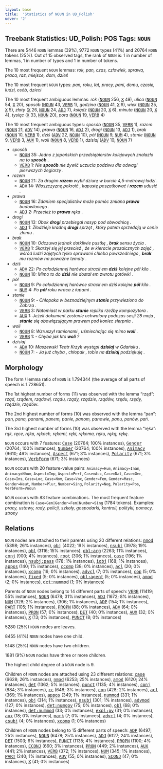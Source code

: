 ```yaml
---
layout: base
title:  'Statistics of NOUN in UD_Polish'
udver: '2'
---
```


## Treebank Statistics: UD_Polish: POS Tags: `NOUN`

There are 5446 `NOUN` lemmas (39%), 9772 `NOUN` types (41%) and 20764 `NOUN` tokens (25%).
Out of 15 observed tags, the rank of `NOUN` is: 1 in number of lemmas, 1 in number of types and 1 in number of tokens.

The 10 most frequent `NOUN` lemmas: <em>rok, pan, czas, człowiek, sprawa, praca, raz, miejsce, dom, dzień</em>

The 10 most frequent `NOUN` types:  <em>pan, roku, lat, pracy, pani, domu, czasie, ludzi, osób, dzieci</em>

The 10 most frequent ambiguous lemmas: <em>rok</em> (<tt><a href="pl-pos-NOUN.html">NOUN</a></tt> 256, <tt><a href="pl-pos-X.html">X</a></tt> 49), <em>ulica</em> (<tt><a href="pl-pos-NOUN.html">NOUN</a></tt> 54, <tt><a href="pl-pos-X.html">X</a></tt> 20), <em>sposób</em> (<tt><a href="pl-pos-NOUN.html">NOUN</a></tt> 43, <tt><a href="pl-pos-VERB.html">VERB</a></tt> 1), <em>godzina</em> (<tt><a href="pl-pos-NOUN.html">NOUN</a></tt> 41, <tt><a href="pl-pos-X.html">X</a></tt> 9), <em>wiek</em> (<tt><a href="pl-pos-NOUN.html">NOUN</a></tt> 25, <tt><a href="pl-pos-X.html">X</a></tt> 5), <em>złoty</em> (<tt><a href="pl-pos-X.html">X</a></tt> 26, <tt><a href="pl-pos-NOUN.html">NOUN</a></tt> 24, <tt><a href="pl-pos-ADJ.html">ADJ</a></tt> 7), <em>ksiądz</em> (<tt><a href="pl-pos-NOUN.html">NOUN</a></tt> 20, <tt><a href="pl-pos-X.html">X</a></tt> 6), <em>minuta</em> (<tt><a href="pl-pos-NOUN.html">NOUN</a></tt> 20, <tt><a href="pl-pos-X.html">X</a></tt> 4), <em>tysiąc</em> (<tt><a href="pl-pos-X.html">X</a></tt> 33, <tt><a href="pl-pos-NOUN.html">NOUN</a></tt> 20), <em>pora</em> (<tt><a href="pl-pos-NOUN.html">NOUN</a></tt> 19, <tt><a href="pl-pos-VERB.html">VERB</a></tt> 4)

The 10 most frequent ambiguous types:  <em>sposób</em> (<tt><a href="pl-pos-NOUN.html">NOUN</a></tt> 35, <tt><a href="pl-pos-VERB.html">VERB</a></tt> 1), <em>razem</em> (<tt><a href="pl-pos-NOUN.html">NOUN</a></tt> 21, <tt><a href="pl-pos-ADV.html">ADV</a></tt> 14), <em>prawa</em> (<tt><a href="pl-pos-NOUN.html">NOUN</a></tt> 16, <tt><a href="pl-pos-ADJ.html">ADJ</a></tt> 2), <em>drogi</em> (<tt><a href="pl-pos-NOUN.html">NOUN</a></tt> 13, <tt><a href="pl-pos-ADJ.html">ADJ</a></tt> 1), <em>brak</em> (<tt><a href="pl-pos-NOUN.html">NOUN</a></tt> 10, <tt><a href="pl-pos-VERB.html">VERB</a></tt> 1), <em>dziś</em> (<tt><a href="pl-pos-ADV.html">ADV</a></tt> 22, <tt><a href="pl-pos-NOUN.html">NOUN</a></tt> 10), <em>pół</em> (<tt><a href="pl-pos-NOUN.html">NOUN</a></tt> 9, <tt><a href="pl-pos-NUM.html">NUM</a></tt> 4), <em>stanie</em> (<tt><a href="pl-pos-NOUN.html">NOUN</a></tt> 9, <tt><a href="pl-pos-VERB.html">VERB</a></tt> 3, <tt><a href="pl-pos-AUX.html">AUX</a></tt> 1), <em>woli</em> (<tt><a href="pl-pos-NOUN.html">NOUN</a></tt> 8, <tt><a href="pl-pos-VERB.html">VERB</a></tt> 1), <em>dzisiaj</em> (<tt><a href="pl-pos-ADV.html">ADV</a></tt> 10, <tt><a href="pl-pos-NOUN.html">NOUN</a></tt> 7)


* <em>sposób</em>
  * <tt><a href="pl-pos-NOUN.html">NOUN</a></tt> 35: <em>Jedno z japońskich przedsiębiorstw kolejowych znalazło na to <b>sposób</b> .</em>
  * <tt><a href="pl-pos-VERB.html">VERB</a></tt> 1: <em>Nie <b>sposób</b> nie żywić uczucia podziwu dla odwagi pierwszych żeglarzy .</em>
* <em>razem</em>
  * <tt><a href="pl-pos-NOUN.html">NOUN</a></tt> 21: <em>Za drugim <b>razem</b> wybił dziurę w burcie 4,5-metrowej łodzi .</em>
  * <tt><a href="pl-pos-ADV.html">ADV</a></tt> 14: <em>Włoszczyznę pokroić , kapustę poszatkować i <b>razem</b> udusić .</em>
* <em>prawa</em>
  * <tt><a href="pl-pos-NOUN.html">NOUN</a></tt> 16: <em>Zdaniem specjalistów może pomóc zmiana <b>prawa</b> budowlanego .</em>
  * <tt><a href="pl-pos-ADJ.html">ADJ</a></tt> 2: <em>Przecież to <b>prawa</b> ręka .</em>
* <em>drogi</em>
  * <tt><a href="pl-pos-NOUN.html">NOUN</a></tt> 13: <em>Obok <b>drogi</b> przebiegał nasyp pod obwodnicę .</em>
  * <tt><a href="pl-pos-ADJ.html">ADJ</a></tt> 1: <em>Złodzieje kradną <b>drogi</b> sprzęt , który potem sprzedają w cenie złomu .</em>
* <em>brak</em>
  * <tt><a href="pl-pos-NOUN.html">NOUN</a></tt> 10: <em>Odczuwa jednak dotkliwie pustkę , <b>brak</b> sensu życia .</em>
  * <tt><a href="pl-pos-VERB.html">VERB</a></tt> 1: <em>Skarżył się jej przecież , że w kieracie prozaicznych zajęć , wśród ludzi zajętych tylko sprawami chleba powszedniego , <b>brak</b> mu rozmów na poważne tematy .</em>
* <em>dziś</em>
  * <tt><a href="pl-pos-ADV.html">ADV</a></tt> 22: <em>Po całodziennej harówce stracił em <b>dziś</b> kolejne pół kilo .</em>
  * <tt><a href="pl-pos-NOUN.html">NOUN</a></tt> 10: <em>Mimo to do <b>dziś</b> nie dostał em zwrotu gotówki .</em>
* <em>pół</em>
  * <tt><a href="pl-pos-NOUN.html">NOUN</a></tt> 9: <em>Po całodziennej harówce stracił em dziś kolejne <b>pół</b> kilo .</em>
  * <tt><a href="pl-pos-NUM.html">NUM</a></tt> 4: <em>Po <b>pół</b> roku wraca z łupami .</em>
* <em>stanie</em>
  * <tt><a href="pl-pos-NOUN.html">NOUN</a></tt> 9: <em>- Chłopaka w beznadziejnym <b>stanie</b> przywieziono do Zabrza .</em>
  * <tt><a href="pl-pos-VERB.html">VERB</a></tt> 3: <em>Natomiast w parku <b>stanie</b> replika rzeźby kompozytora .</em>
  * <tt><a href="pl-pos-AUX.html">AUX</a></tt> 1: <em>Jeżeli dokument zostanie uchwalony podczas sesji 28 maja , <b>stanie</b> się obowiązującym prawem pod koniec sierpnia .</em>
* <em>woli</em>
  * <tt><a href="pl-pos-NOUN.html">NOUN</a></tt> 8: <em>Wzruszył ramionami , uśmiechając się mimo <b>woli</b> .</em>
  * <tt><a href="pl-pos-VERB.html">VERB</a></tt> 1: <em>- Chyba jak kto <b>woli</b> ?</em>
* <em>dzisiaj</em>
  * <tt><a href="pl-pos-ADV.html">ADV</a></tt> 10: <em>Maszewski Teatr Krzyk wystąpi <b>dzisiaj</b> w Gdańsku .</em>
  * <tt><a href="pl-pos-NOUN.html">NOUN</a></tt> 7: <em>- Ja już chyba , chłopak , tobie na <b>dzisiaj</b> podziękuję .</em>

## Morphology

The form / lemma ratio of `NOUN` is 1.794344 (the average of all parts of speech is 1.728651).

The 1st highest number of forms (11) was observed with the lemma “rząd”: <em>rząd, rządem, rządowi, rządu, rządy, rządzie, rządów, rzędu, rzędy, rzędzie, rzędów</em>.

The 2nd highest number of forms (10) was observed with the lemma “pan”: <em>pan, pana, panami, panem, panie, panom, panowie, panu, panów, pań</em>.

The 3rd highest number of forms (10) was observed with the lemma “ręka”: <em>rąk, ręce, ręka, rękach, rękami, ręki, rękoma, ręku, ręką, rękę</em>.

`NOUN` occurs with 7 features: <tt><a href="pl-feat-Case.html">Case</a></tt> (20764; 100% instances), <tt><a href="pl-feat-Gender.html">Gender</a></tt> (20764; 100% instances), <tt><a href="pl-feat-Number.html">Number</a></tt> (20764; 100% instances), <tt><a href="pl-feat-Animacy.html">Animacy</a></tt> (9610; 46% instances), <tt><a href="pl-feat-Aspect.html">Aspect</a></tt> (671; 3% instances), <tt><a href="pl-feat-Polarity.html">Polarity</a></tt> (671; 3% instances), <tt><a href="pl-feat-VerbForm.html">VerbForm</a></tt> (671; 3% instances)

`NOUN` occurs with 20 feature-value pairs: `Animacy=Hum`, `Animacy=Inan`, `Animacy=Nhum`, `Aspect=Imp`, `Aspect=Perf`, `Case=Acc`, `Case=Dat`, `Case=Gen`, `Case=Ins`, `Case=Loc`, `Case=Nom`, `Case=Voc`, `Gender=Fem`, `Gender=Masc`, `Gender=Neut`, `Number=Plur`, `Number=Sing`, `Polarity=Neg`, `Polarity=Pos`, `VerbForm=Vnoun`

`NOUN` occurs with 83 feature combinations.
The most frequent feature combination is `Case=Gen|Gender=Fem|Number=Sing` (1784 tokens).
Examples: <em>pracy, ustawy, rady, policji, szkoły, gospodarki, kontroli, polityki, pomocy, strony</em>


## Relations

`NOUN` nodes are attached to their parents using 20 different relations: <tt><a href="pl-dep-nmod.html">nmod</a></tt> (5398; 26% instances), <tt><a href="pl-dep-obj.html">obj</a></tt> (4022; 19% instances), <tt><a href="pl-dep-nsubj.html">nsubj</a></tt> (3978; 19% instances), <tt><a href="pl-dep-obl.html">obl</a></tt> (3116; 15% instances), <tt><a href="pl-dep-obl-arg.html">obl:arg</a></tt> (2263; 11% instances), <tt><a href="pl-dep-conj.html">conj</a></tt> (900; 4% instances), <tt><a href="pl-dep-root.html">root</a></tt> (306; 1% instances), <tt><a href="pl-dep-case.html">case</a></tt> (196; 1% instances), <tt><a href="pl-dep-nsubj-pass.html">nsubj:pass</a></tt> (178; 1% instances), <tt><a href="pl-dep-iobj.html">iobj</a></tt> (168; 1% instances), <tt><a href="pl-dep-appos.html">appos</a></tt> (140; 1% instances), <tt><a href="pl-dep-ccomp.html">ccomp</a></tt> (38; 0% instances), <tt><a href="pl-dep-acl.html">acl</a></tt> (20; 0% instances), <tt><a href="pl-dep-xcomp.html">xcomp</a></tt> (16; 0% instances), <tt><a href="pl-dep-advcl.html">advcl</a></tt> (7; 0% instances), <tt><a href="pl-dep-cop.html">cop</a></tt> (5; 0% instances), <tt><a href="pl-dep-fixed.html">fixed</a></tt> (5; 0% instances), <tt><a href="pl-dep-obl-agent.html">obl:agent</a></tt> (5; 0% instances), <tt><a href="pl-dep-amod.html">amod</a></tt> (2; 0% instances), <tt><a href="pl-dep-det-nummod.html">det:nummod</a></tt> (1; 0% instances)

Parents of `NOUN` nodes belong to 14 different parts of speech: <tt><a href="pl-pos-VERB.html">VERB</a></tt> (11419; 55% instances), <tt><a href="pl-pos-NOUN.html">NOUN</a></tt> (6478; 31% instances), <tt><a href="pl-pos-ADJ.html">ADJ</a></tt> (1672; 8% instances), <tt><a href="pl-pos-NUM.html">NUM</a></tt> (328; 2% instances),  (306; 1% instances), <tt><a href="pl-pos-ADP.html">ADP</a></tt> (154; 1% instances), <tt><a href="pl-pos-PART.html">PART</a></tt> (105; 1% instances), <tt><a href="pl-pos-PROPN.html">PROPN</a></tt> (88; 0% instances), <tt><a href="pl-pos-ADV.html">ADV</a></tt> (64; 0% instances), <tt><a href="pl-pos-PRON.html">PRON</a></tt> (57; 0% instances), <tt><a href="pl-pos-DET.html">DET</a></tt> (40; 0% instances), <tt><a href="pl-pos-AUX.html">AUX</a></tt> (32; 0% instances), <tt><a href="pl-pos-X.html">X</a></tt> (13; 0% instances), <tt><a href="pl-pos-PUNCT.html">PUNCT</a></tt> (8; 0% instances)

5280 (25%) `NOUN` nodes are leaves.

8455 (41%) `NOUN` nodes have one child.

5148 (25%) `NOUN` nodes have two children.

1881 (9%) `NOUN` nodes have three or more children.

The highest child degree of a `NOUN` node is 9.

Children of `NOUN` nodes are attached using 23 different relations: <tt><a href="pl-dep-case.html">case</a></tt> (6628; 26% instances), <tt><a href="pl-dep-nmod.html">nmod</a></tt> (6253; 25% instances), <tt><a href="pl-dep-amod.html">amod</a></tt> (6120; 24% instances), <tt><a href="pl-dep-det.html">det</a></tt> (1362; 5% instances), <tt><a href="pl-dep-punct.html">punct</a></tt> (1135; 4% instances), <tt><a href="pl-dep-conj.html">conj</a></tt> (884; 3% instances), <tt><a href="pl-dep-cc.html">cc</a></tt> (648; 3% instances), <tt><a href="pl-dep-cop.html">cop</a></tt> (428; 2% instances), <tt><a href="pl-dep-acl.html">acl</a></tt> (369; 1% instances), <tt><a href="pl-dep-appos.html">appos</a></tt> (349; 1% instances), <tt><a href="pl-dep-nummod.html">nummod</a></tt> (331; 1% instances), <tt><a href="pl-dep-obj.html">obj</a></tt> (314; 1% instances), <tt><a href="pl-dep-nsubj.html">nsubj</a></tt> (301; 1% instances), <tt><a href="pl-dep-advmod.html">advmod</a></tt> (127; 0% instances), <tt><a href="pl-dep-det-numgov.html">det:numgov</a></tt> (75; 0% instances), <tt><a href="pl-dep-obl.html">obl</a></tt> (68; 0% instances), <tt><a href="pl-dep-det-nummod.html">det:nummod</a></tt> (33; 0% instances), <tt><a href="pl-dep-expl-pv.html">expl:pv</a></tt> (31; 0% instances), <tt><a href="pl-dep-aux.html">aux</a></tt> (18; 0% instances), <tt><a href="pl-dep-mark.html">mark</a></tt> (7; 0% instances), <tt><a href="pl-dep-advcl.html">advcl</a></tt> (4; 0% instances), <tt><a href="pl-dep-csubj.html">csubj</a></tt> (4; 0% instances), <tt><a href="pl-dep-xcomp.html">xcomp</a></tt> (1; 0% instances)

Children of `NOUN` nodes belong to 15 different parts of speech: <tt><a href="pl-pos-ADP.html">ADP</a></tt> (6497; 25% instances), <tt><a href="pl-pos-NOUN.html">NOUN</a></tt> (6478; 25% instances), <tt><a href="pl-pos-ADJ.html">ADJ</a></tt> (6127; 24% instances), <tt><a href="pl-pos-DET.html">DET</a></tt> (1503; 6% instances), <tt><a href="pl-pos-PUNCT.html">PUNCT</a></tt> (1135; 4% instances), <tt><a href="pl-pos-PROPN.html">PROPN</a></tt> (1100; 4% instances), <tt><a href="pl-pos-CCONJ.html">CCONJ</a></tt> (660; 3% instances), <tt><a href="pl-pos-PRON.html">PRON</a></tt> (449; 2% instances), <tt><a href="pl-pos-AUX.html">AUX</a></tt> (441; 2% instances), <tt><a href="pl-pos-VERB.html">VERB</a></tt> (372; 1% instances), <tt><a href="pl-pos-NUM.html">NUM</a></tt> (345; 1% instances), <tt><a href="pl-pos-PART.html">PART</a></tt> (240; 1% instances), <tt><a href="pl-pos-ADV.html">ADV</a></tt> (55; 0% instances), <tt><a href="pl-pos-SCONJ.html">SCONJ</a></tt> (47; 0% instances), <tt><a href="pl-pos-X.html">X</a></tt> (41; 0% instances)

